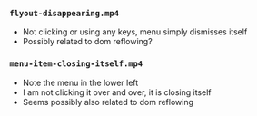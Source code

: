 ### `flyout-disappearing.mp4`
- Not clicking or using any keys, menu simply dismisses itself
- Possibly related to dom reflowing?

### `menu-item-closing-itself.mp4`
- Note the menu in the lower left
- I am not clicking it over and over, it is closing itself
- Seems possibly also related to dom reflowing
